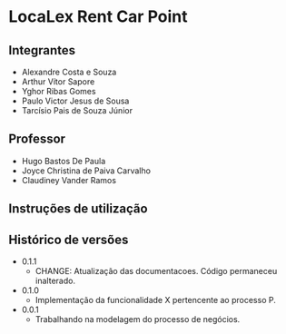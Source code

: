 # LocaLex Rent Car Point


## Integrantes

* Alexandre Costa e Souza
* Arthur Vítor Sapore
* Yghor Ribas Gomes
* Paulo Victor Jesus de Sousa
* Tarcísio Pais de Souza Júnior

## Professor

* Hugo Bastos De Paula
* Joyce Christina de Paiva Carvalho
* Claudiney Vander Ramos

## Instruções de utilização


## Histórico de versões

* 0.1.1
    * CHANGE: Atualização das documentacoes. Código permaneceu inalterado.
* 0.1.0
    * Implementação da funcionalidade X pertencente ao processo P.
* 0.0.1
    * Trabalhando na modelagem do processo de negócios.


